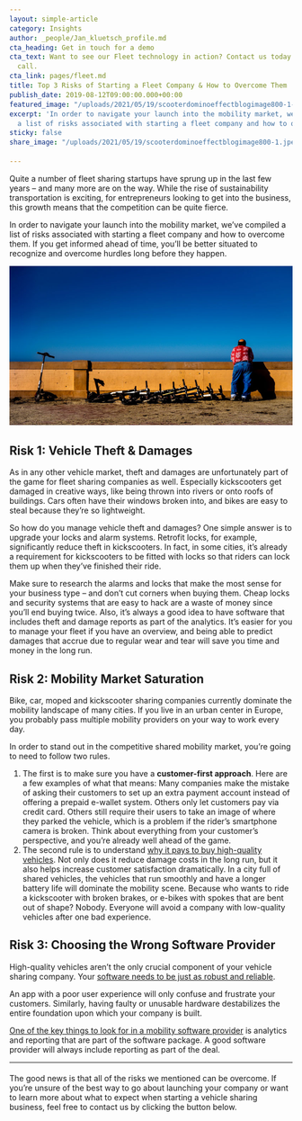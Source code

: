 ```yaml
---
layout: simple-article
category: Insights
author: _people/Jan_kluetsch_profile.md
cta_heading: Get in touch for a demo
cta_text: Want to see our Fleet technology in action? Contact us today to set up a
  call.
cta_link: pages/fleet.md
title: Top 3 Risks of Starting a Fleet Company & How to Overcome Them
publish_date: 2019-08-12T09:00:00.000+00:00
featured_image: "/uploads/2021/05/19/scooterdominoeffectblogimage800-1-1.jpeg"
excerpt: 'In order to navigate your launch into the mobility market, we’ve compiled
  a list of risks associated with starting a fleet company and how to overcome them. '
sticky: false
share_image: "/uploads/2021/05/19/scooterdominoeffectblogimage800-1.jpeg"

---
```

Quite a number of fleet sharing startups have sprung up in the last few years – and many more are on the way. While the rise of sustainability transportation is exciting, for entrepreneurs looking to get into the business, this growth means that the competition can be quite fierce.

In order to navigate your launch into the mobility market, we’ve compiled a list of risks associated with starting a fleet company and how to overcome them. If you get informed ahead of time, you’ll be better situated to recognize and overcome hurdles long before they happen.

![](/uploads/2021/05/19/scooterdominoeffectblogimage800-1-1.jpeg)

## Risk 1: Vehicle Theft & Damages

As in any other vehicle market, theft and damages are unfortunately part of the game for fleet sharing companies as well. Especially kickscooters get damaged in creative ways, like being thrown into rivers or onto roofs of buildings. Cars often have their windows broken into, and bikes are easy to steal because they’re so lightweight.

So how do you manage vehicle theft and damages? One simple answer is to upgrade your locks and alarm systems. Retrofit locks, for example, significantly reduce theft in kickscooters. In fact, in some cities, it’s already a requirement for kickscooters to be fitted with locks so that riders can lock them up when they’ve finished their ride.

Make sure to research the alarms and locks that make the most sense for your business type – and don’t cut corners when buying them. Cheap locks and security systems that are easy to hack are a waste of money since you’ll end buying twice. Also, it’s always a good idea to have software that includes theft and damage reports as part of the analytics. It’s easier for you to manage your fleet if you have an overview, and being able to predict damages that accrue due to regular wear and tear will save you time and money in the long run.

## Risk 2: Mobility Market Saturation

Bike, car, moped and kickscooter sharing companies currently dominate the mobility landscape of many cities. If you live in an urban center in Europe, you probably pass multiple mobility providers on your way to work every day.

In order to stand out in the competitive shared mobility market, you’re going to need to follow two rules.

1. The first is to make sure you have a **customer-first approach**. Here are a few examples of what that means: Many companies make the mistake of asking their customers to set up an extra payment account instead of offering a prepaid e-wallet system. Others only let customers pay via credit card. Others still require their users to take an image of where they parked the vehicle, which is a problem if the rider’s smartphone camera is broken. Think about everything from your customer’s perspective, and you’re already well ahead of the game.
2. The second rule is to understand [why it pays to buy high-quality vehicles](https://www.wundermobility.com/blog/the-do-s-and-don-ts-of-selecting-a-vehicle-provider.html). Not only does it reduce damage costs in the long run, but it also helps increase customer satisfaction dramatically. In a city full of shared vehicles, the vehicles that run smoothly and have a longer battery life will dominate the mobility scene. Because who wants to ride a kickscooter with broken brakes, or e-bikes with spokes that are bent out of shape? Nobody. Everyone will avoid a company with low-quality vehicles after one bad experience.

## Risk 3: Choosing the Wrong Software Provider

High-quality vehicles aren’t the only crucial component of your vehicle sharing company. Your [software needs to be just as robust and reliable](https://www.wundermobility.com/blog/fleet-operational-platform-migration-clients.html).

An app with a poor user experience will only confuse and frustrate your customers. Similarly, having faulty or unusable hardware destabilizes the entire foundation upon which your company is built.

[One of the key things to look for in a mobility software provider](https://www.wundermobility.com/blog/5-things-to-look-for-in-a-vehicle-sharing-software-provider.html) is analytics and reporting that are part of the software package. A good software provider will always include reporting as part of the deal.

***

####   
The good news is that all of the risks we mentioned can be overcome. If you’re unsure of the best way to go about launching your company or want to learn more about what to expect when starting a vehicle sharing business, feel free to contact us by clicking the button below.